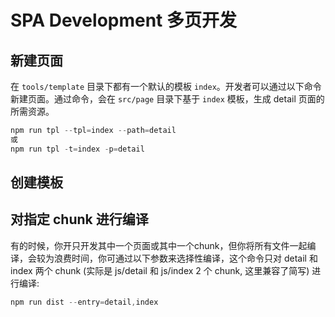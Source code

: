 # SPA Development 多页开发

## 新建页面
在 `tools/template` 目录下都有一个默认的模板 `index`。开发者可以通过以下命令新建页面。通过命令，会在 `src/page` 目录下基于 `index` 模板，生成 detail 页面的所需资源。

```javascript
npm run tpl --tpl=index --path=detail
或
npm run tpl -t=index -p=detail
```


## 创建模板

## 对指定 chunk 进行编译
有的时候，你开只开发其中一个页面或其中一个chunk，但你将所有文件一起编译，会较为浪费时间，你可通过以下参数来选择性编译，这个命令只对 detail 和 index 两个 chunk (实际是 js/detail 和 js/index 2 个 chunk, 这里兼容了简写) 进行编译:

```javascript
npm run dist --entry=detail,index
```